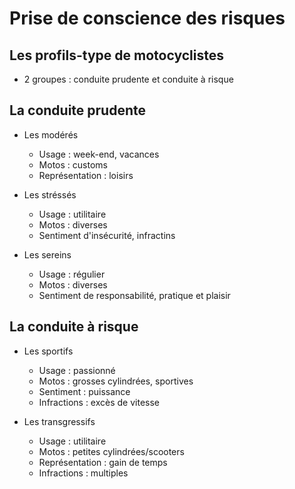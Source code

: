 # Prise de conscience des risques

## Les profils-type de motocyclistes

- 2 groupes : conduite prudente et conduite à risque

## La conduite prudente

- Les modérés
    - Usage : week-end, vacances
    - Motos : customs
    - Représentation : loisirs

- Les stréssés
    - Usage : utilitaire
    - Motos : diverses
    - Sentiment d'insécurité, infractins

- Les sereins
    - Usage : régulier
    - Motos : diverses
    - Sentiment de responsabilité, pratique et plaisir

## La conduite à risque


- Les sportifs
    - Usage : passionné
    - Motos : grosses cylindrées, sportives
    - Sentiment : puissance
    - Infractions : excès de vitesse

- Les transgressifs
    - Usage : utilitaire
    - Motos : petites cylindrées/scooters
    - Représentation : gain de temps
    - Infractions : multiples